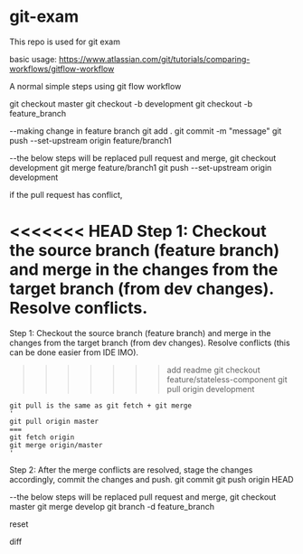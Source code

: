 # git-exam
This repo is used for git exam

basic usage:
https://www.atlassian.com/git/tutorials/comparing-workflows/gitflow-workflow


A normal simple steps using git flow workflow

git checkout master
git checkout -b development
git checkout -b feature_branch

--making change in feature branch
git add .
git commit -m "message"
git push --set-upstream origin feature/branch1

--the below steps will be replaced pull request and merge, 
git checkout development
git merge feature/branch1
git push --set-upstream origin development

if the pull request has conflict, 


<<<<<<< HEAD
Step 1: Checkout the source branch (feature branch) and merge in the changes from the target branch (from dev changes). Resolve conflicts.
=======
Step 1: Checkout the source branch (feature branch) and merge in the changes from the target branch (from dev changes). Resolve conflicts (this can be done easier from IDE IMO).
>>>>>>> add readme
git checkout feature/stateless-component
git pull origin development

	git pull is the same as git fetch + git merge
	'
	git pull origin master
	===
	git fetch origin
	git merge origin/master
	'
	
Step 2: After the merge conflicts are resolved, stage the changes accordingly, commit the changes and push.
git commit
git push origin HEAD



--the below steps will be replaced pull request and merge, 
git checkout master
git merge develop
git branch -d feature_branch



reset



diff


